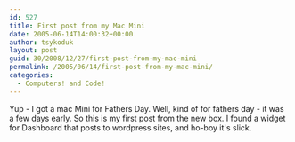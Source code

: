 ```yaml
---
id: 527
title: First post from my Mac Mini
date: 2005-06-14T14:00:32+00:00
author: tsykoduk
layout: post
guid: 30/2008/12/27/first-post-from-my-mac-mini
permalink: /2005/06/14/first-post-from-my-mac-mini/
categories:
  - Computers! and Code!
---
```

<p>Yup - I got a mac Mini for Fathers Day. Well, kind of for fathers day - it was a few days early. So this is my first post from the new box. I found a widget for Dashboard that posts to wordpress sites, and ho-boy it's slick.</p>